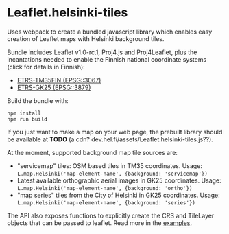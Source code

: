 # Leaflet.helsinki-tiles

Uses webpack to create a bundled javascript library which enables easy creation of Leaflet maps with Helsinki background tiles.

Bundle includes Leaflet v1.0-rc.1, Proj4.js and Proj4Leaflet, plus the incantations needed to enable the Finnish national coordinate systems (click for details in Finnish):
 - [ETRS-TM35FIN (EPSG::3067)](http://www.maanmittauslaitos.fi/ammattilaisille/maastotiedot/koordinaatti-korkeusjarjestelmat/karttaprojektiot-tasokoordinaatistot/tasokoordinaatistot/etrs)
 - [ETRS-GK25 (EPSG::3879)](http://www.maanmittauslaitos.fi/ammattilaisille/maastotiedot/koordinaatti-korkeusjarjestelmat/karttaprojektiot-tasokoordinaatistot/tasokoordinaatistot/etrs-gkn)

Build the bundle with:
```
npm install
npm run build
```

If you just want to make a map on your web page, the prebuilt library should be available at **TODO** (a cdn? dev.hel.fi/assets/Leaflet.helsinki-tiles.js??).

At the moment, supported background map tile sources are:
 - "servicemap" tiles: OSM based tiles in TM35 coordinates. Usage: `L.map.Helsinki('map-element-name', {background: 'servicemap'})`
 - Latest available orthographic aerial images in GK25 coordinates. Usage: `L.map.Helsinki('map-element-name', {background: 'ortho'})`
 - "map series" tiles from the City of Helsinki in GK25 coordinates. Usage: `L.map.Helsinki('map-element-name', {background: 'series'})`

The API also exposes functions to explicitly create the CRS and TileLayer objects that can be passed to leaflet. Read more in the [examples](example.html).
